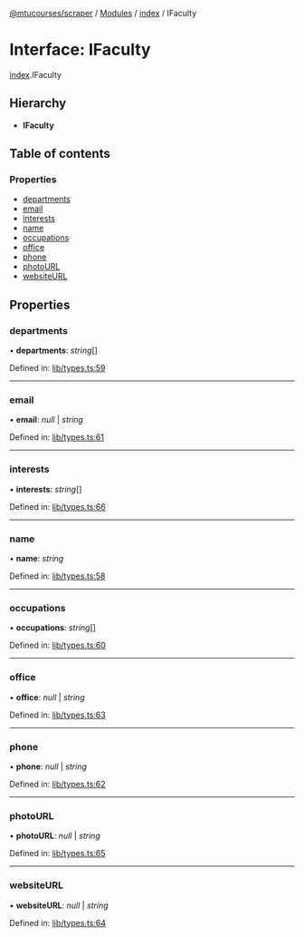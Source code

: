 [@mtucourses/scraper](../README.md) / [Modules](../modules.md) / [index](../modules/index.md) / IFaculty

# Interface: IFaculty

[index](../modules/index.md).IFaculty

## Hierarchy

* **IFaculty**

## Table of contents

### Properties

- [departments](index.ifaculty.md#departments)
- [email](index.ifaculty.md#email)
- [interests](index.ifaculty.md#interests)
- [name](index.ifaculty.md#name)
- [occupations](index.ifaculty.md#occupations)
- [office](index.ifaculty.md#office)
- [phone](index.ifaculty.md#phone)
- [photoURL](index.ifaculty.md#photourl)
- [websiteURL](index.ifaculty.md#websiteurl)

## Properties

### departments

• **departments**: *string*[]

Defined in: [lib/types.ts:59](https://github.com/Michigan-Tech-Courses/scrapper/blob/df72e03/src/lib/types.ts#L59)

___

### email

• **email**: *null* \| *string*

Defined in: [lib/types.ts:61](https://github.com/Michigan-Tech-Courses/scrapper/blob/df72e03/src/lib/types.ts#L61)

___

### interests

• **interests**: *string*[]

Defined in: [lib/types.ts:66](https://github.com/Michigan-Tech-Courses/scrapper/blob/df72e03/src/lib/types.ts#L66)

___

### name

• **name**: *string*

Defined in: [lib/types.ts:58](https://github.com/Michigan-Tech-Courses/scrapper/blob/df72e03/src/lib/types.ts#L58)

___

### occupations

• **occupations**: *string*[]

Defined in: [lib/types.ts:60](https://github.com/Michigan-Tech-Courses/scrapper/blob/df72e03/src/lib/types.ts#L60)

___

### office

• **office**: *null* \| *string*

Defined in: [lib/types.ts:63](https://github.com/Michigan-Tech-Courses/scrapper/blob/df72e03/src/lib/types.ts#L63)

___

### phone

• **phone**: *null* \| *string*

Defined in: [lib/types.ts:62](https://github.com/Michigan-Tech-Courses/scrapper/blob/df72e03/src/lib/types.ts#L62)

___

### photoURL

• **photoURL**: *null* \| *string*

Defined in: [lib/types.ts:65](https://github.com/Michigan-Tech-Courses/scrapper/blob/df72e03/src/lib/types.ts#L65)

___

### websiteURL

• **websiteURL**: *null* \| *string*

Defined in: [lib/types.ts:64](https://github.com/Michigan-Tech-Courses/scrapper/blob/df72e03/src/lib/types.ts#L64)
